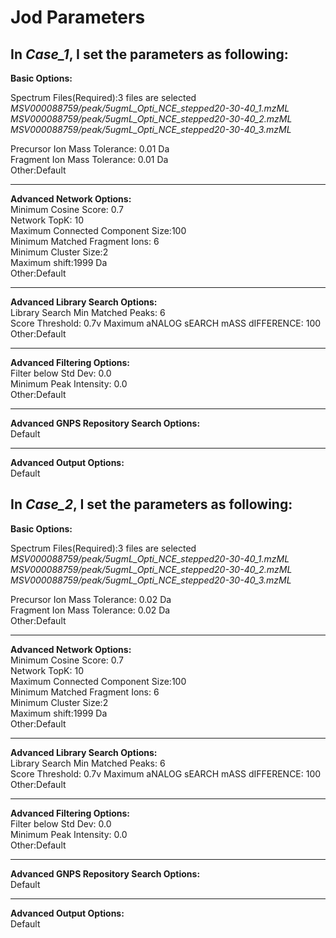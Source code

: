 # Jod Parameters<br>

## In *Case_1*, I set the parameters as following:<br>

**Basic Options:<br>**

Spectrum Files(Required):3 files are selected<br>
*MSV000088759/peak/5ugmL_Opti_NCE_stepped20-30-40_1.mzML<br>
 MSV000088759/peak/5ugmL_Opti_NCE_stepped20-30-40_2.mzML<br>
 MSV000088759/peak/5ugmL_Opti_NCE_stepped20-30-40_3.mzML<br>*

Precursor Ion Mass Tolerance: 0.01 Da<br>
Fragment Ion Mass Tolerance: 0.01 Da<br>
Other:Default<br>
__________________________________________________________________________________________
**Advanced Network Options:<br>**
Minimum Cosine Score: 0.7<br>
Network TopK: 10<br>
Maximum Connected Component Size:100<br>
Minimum Matched Fragment Ions: 6<br>
Minimum Cluster Size:2<br>
Maximum shift:1999 Da<br>
Other:Default<br>
__________________________________________________________________________________________
**Advanced Library Search Options:<br>**
Library Search Min Matched Peaks: 6<br>
Score Threshold: 0.7v
Maximum aNALOG sEARCH mASS dIFFERENCE: 100<br>
Other:Default<br>
__________________________________________________________________________________________
**Advanced Filtering Options:<br>**
Filter below Std Dev: 0.0<br>
Minimum Peak Intensity: 0.0<br>
Other:Default<br>
__________________________________________________________________________________________
**Advanced GNPS Repository Search Options:<br>**
Default<br>
__________________________________________________________________________________________
**Advanced Output Options:<br>**
Default<br>



## In *Case_2*, I set the parameters as following:<br>

**Basic Options:<br>**

Spectrum Files(Required):3 files are selected<br>
*MSV000088759/peak/5ugmL_Opti_NCE_stepped20-30-40_1.mzML<br>
 MSV000088759/peak/5ugmL_Opti_NCE_stepped20-30-40_2.mzML<br>
 MSV000088759/peak/5ugmL_Opti_NCE_stepped20-30-40_3.mzML<br>*

Precursor Ion Mass Tolerance: 0.02 Da<br>
Fragment Ion Mass Tolerance: 0.02 Da<br>
Other:Default<br>
__________________________________________________________________________________________
**Advanced Network Options:<br>**
Minimum Cosine Score: 0.7<br>
Network TopK: 10<br>
Maximum Connected Component Size:100<br>
Minimum Matched Fragment Ions: 6<br>
Minimum Cluster Size:2<br>
Maximum shift:1999 Da<br>
Other:Default<br>
__________________________________________________________________________________________
**Advanced Library Search Options:<br>**
Library Search Min Matched Peaks: 6<br>
Score Threshold: 0.7v
Maximum aNALOG sEARCH mASS dIFFERENCE: 100<br>
Other:Default<br>
__________________________________________________________________________________________
**Advanced Filtering Options:<br>**
Filter below Std Dev: 0.0<br>
Minimum Peak Intensity: 0.0<br>
Other:Default<br>
__________________________________________________________________________________________
**Advanced GNPS Repository Search Options:<br>**
Default<br>
__________________________________________________________________________________________
**Advanced Output Options:<br>**
Default<br>
